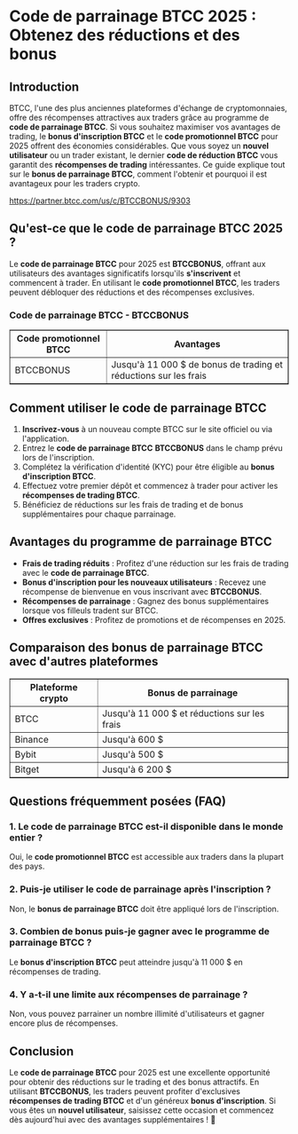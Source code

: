 <h1>Code de parrainage BTCC 2025 : Obtenez des réductions et des bonus</h1>

<h2>Introduction</h2>
<p>BTCC, l'une des plus anciennes plateformes d'échange de cryptomonnaies, offre des récompenses attractives aux traders grâce au programme de <strong>code de parrainage BTCC</strong>. Si vous souhaitez maximiser vos avantages de trading, le <strong>bonus d'inscription BTCC</strong> et le <strong>code promotionnel BTCC</strong> pour 2025 offrent des économies considérables. Que vous soyez un <strong>nouvel utilisateur</strong> ou un trader existant, le dernier <strong>code de réduction BTCC</strong> vous garantit des <strong>récompenses de trading</strong> intéressantes. Ce guide explique tout sur le <strong>bonus de parrainage BTCC</strong>, comment l'obtenir et pourquoi il est avantageux pour les traders crypto.</p>
<a href="https://partner.btcc.com/us/c/BTCCBONUS/9303" target="_blank">https://partner.btcc.com/us/c/BTCCBONUS/9303</a>

<h2>Qu'est-ce que le code de parrainage BTCC 2025 ?</h2>
<p>Le <strong>code de parrainage BTCC</strong> pour 2025 est <strong>BTCCBONUS</strong>, offrant aux utilisateurs des avantages significatifs lorsqu'ils <strong>s'inscrivent</strong> et commencent à trader. En utilisant le <strong>code promotionnel BTCC</strong>, les traders peuvent débloquer des réductions et des récompenses exclusives.</p>

<h3>Code de parrainage BTCC - BTCCBONUS</h3>
<table border="1">
    <tr>
        <th>Code promotionnel BTCC</th>
        <th>Avantages</th>
    </tr>
    <tr>
        <td>BTCCBONUS</td>
        <td>Jusqu'à 11 000 $ de bonus de trading et réductions sur les frais</td>
    </tr>
</table>

<h2>Comment utiliser le code de parrainage BTCC</h2>
<ol>
    <li><strong>Inscrivez-vous</strong> à un nouveau compte BTCC sur le site officiel ou via l'application.</li>
    <li>Entrez le <strong>code de parrainage BTCC</strong> <strong>BTCCBONUS</strong> dans le champ prévu lors de l'inscription.</li>
    <li>Complétez la vérification d'identité (KYC) pour être éligible au <strong>bonus d'inscription BTCC</strong>.</li>
    <li>Effectuez votre premier dépôt et commencez à trader pour activer les <strong>récompenses de trading BTCC</strong>.</li>
    <li>Bénéficiez de réductions sur les frais de trading et de bonus supplémentaires pour chaque parrainage.</li>
</ol>

<h2>Avantages du programme de parrainage BTCC</h2>
<ul>
    <li><strong>Frais de trading réduits</strong> : Profitez d'une réduction sur les frais de trading avec le <strong>code de parrainage BTCC</strong>.</li>
    <li><strong>Bonus d'inscription pour les nouveaux utilisateurs</strong> : Recevez une récompense de bienvenue en vous inscrivant avec <strong>BTCCBONUS</strong>.</li>
    <li><strong>Récompenses de parrainage</strong> : Gagnez des bonus supplémentaires lorsque vos filleuls tradent sur BTCC.</li>
    <li><strong>Offres exclusives</strong> : Profitez de promotions et de récompenses en 2025.</li>
</ul>

<h2>Comparaison des bonus de parrainage BTCC avec d'autres plateformes</h2>
<table border="1">
    <tr>
        <th>Plateforme crypto</th>
        <th>Bonus de parrainage</th>
    </tr>
    <tr>
        <td>BTCC</td>
        <td>Jusqu'à 11 000 $ et réductions sur les frais</td>
    </tr>
    <tr>
        <td>Binance</td>
        <td>Jusqu'à 600 $</td>
    </tr>
    <tr>
        <td>Bybit</td>
        <td>Jusqu'à 500 $</td>
    </tr>
    <tr>
        <td>Bitget</td>
        <td>Jusqu'à 6 200 $</td>
    </tr>
</table>

<h2>Questions fréquemment posées (FAQ)</h2>
<h3>1. Le code de parrainage BTCC est-il disponible dans le monde entier ?</h3>
<p>Oui, le <strong>code promotionnel BTCC</strong> est accessible aux traders dans la plupart des pays.</p>

<h3>2. Puis-je utiliser le code de parrainage après l'inscription ?</h3>
<p>Non, le <strong>bonus de parrainage BTCC</strong> doit être appliqué lors de l'inscription.</p>

<h3>3. Combien de bonus puis-je gagner avec le programme de parrainage BTCC ?</h3>
<p>Le <strong>bonus d'inscription BTCC</strong> peut atteindre jusqu'à 11 000 $ en récompenses de trading.</p>

<h3>4. Y a-t-il une limite aux récompenses de parrainage ?</h3>
<p>Non, vous pouvez parrainer un nombre illimité d'utilisateurs et gagner encore plus de récompenses.</p>

<h2>Conclusion</h2>
<p>Le <strong>code de parrainage BTCC</strong> pour 2025 est une excellente opportunité pour obtenir des réductions sur le trading et des bonus attractifs. En utilisant <strong>BTCCBONUS</strong>, les traders peuvent profiter d'exclusives <strong>récompenses de trading BTCC</strong> et d'un généreux <strong>bonus d'inscription</strong>. Si vous êtes un <strong>nouvel utilisateur</strong>, saisissez cette occasion et commencez dès aujourd'hui avec des avantages supplémentaires ! 🚀</p>
